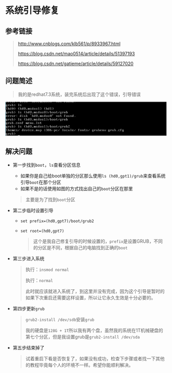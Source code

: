 # 系统引导修复

## 参考链接

>   http://www.cnblogs.com/klb561/p/8933967.html
>
>   https://blog.csdn.net/mao0514/article/details/51397193
>
>   https://blog.csdn.net/gatieme/article/details/59127020

## 问题简述

>   我的是redhat7.3系统，装完系统后出现了这个错误，引导错误

![GRUB引导错误](./Picture/GRUB引导错误.png)

## 解决问题

*   第一步找到`boot`，`ls`查看分区信息

    *   如果你是自己给boot单独的分区那么使用`ls (hd0,gpt1)/grub`来查看系统引导`boot`在那个分区
    *   如果不是的话使用如图的方式找出自己的`boot`分区在那里

    >   主要是为了找到`boot`分区

*   第二步临时设置引导

    *   `set prefix=(hd0,gpt7)/boot/grub2`

    *   `set root=(hd0,gpt7)`

        >   这个是我自己修复引导的时候设置的，`prefix`是设置GRUB，不同的分区是不同，根据自己的电脑找到正确的`boot`

*   第三步进入系统

    >   执行：`insmod normal`
    >
    >   执行：`normal`
    >
    >   此时就应该就进入系统了，到这里并没有完成，因为这个引导是暂时的如果下次重启还需要这样设置，所以让它永久生效是十分必要的。

*   第四步更新`grub`

    >`grub2-install /dev/sdb`安装`grub`
    >
    >我的硬盘是`128G + 1T`所以我有两个盘，虽然我的系统在1T机械硬盘的第七个分区，但是我设置grub是`grub2-install /dev/sda`

*   第五步结束掉了

    >试着重启下看是否恢复了，如果没有成功，检查下步骤或者找一下其他的教程毕竟每个人的环境不一样。希望你能顺利解决。

    ​

